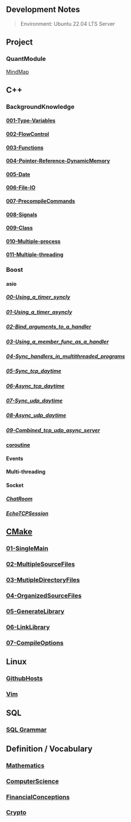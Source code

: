 ## Development Notes

> Environment: Ubuntu 22.04 LTS Server

## Project

### QuantModule

[MindMap](docs/project/QuantModule/MindMap.md)

## C++

### BackgroundKnowledge

#### [001-Type-Variables](docs/cpp/BackgroundKnowledge/001-Type-Variables/Variables.md)

#### [002-FlowControl](docs/cpp/BackgroundKnowledge/002-Flow-Control/Flow-control.md)

#### [003-Functions](docs/cpp/BackgroundKnowledge/003-Functions/Functions.md)

#### [004-Pointer-Reference-DynamicMemory](docs/cpp/BackgroundKnowledge/004-Pointer-Reference-DynamicMemory/Pointer_Reference_DynamicMemory.md)

#### [005-Date](docs/cpp/BackgroundKnowledge/005-Date/Date.md)

#### [006-File-IO](docs/cpp/BackgroundKnowledge/006-File-IO/File-IO.md)

#### [007-PrecompileCommands](docs/cpp/BackgroundKnowledge/007-PrecompileCommands/PrecompileCommands.md)

#### [008-Signals](docs/cpp/BackgroundKnowledge/008-Signals/Signals.md)

#### [009-Class](docs/cpp/BackgroundKnowledge/009-Class/todo)

#### [010-Multiple-process](docs/cpp/BackgroundKnowledge/010-Multiple-process/Multiple-process.md)

#### [011-Multiple-threading](docs/cpp/BackgroundKnowledge/011-Multiple-threading/Multiple-threading.md)

### Boost

#### asio

##### [00-Using_a_timer_syncly](docs/cpp/Boost/asio/00-using_a_timer_sync/)

##### [01-Using_a_timer_asyncly](docs/cpp/Boost/asio/01-using_a_timer_async/)

##### [02-Bind_arguments_to_a_handler](docs/cpp/Boost/asio/02-bind_arguments_to_a_handler/)

##### [03-Using_a_member_func_as_a_handler](docs/cpp/Boost/asio/03-using_a_member_func_as_a_handler/)

##### [04-Sync_handlers_in_multithreaded_programs](docs/cpp/Boost/asio/04-synchronising_handlers_in_multithreaded_programs/)

##### [05-Sync_tcp_daytime](docs/cpp/Boost/asio/05-sync_tcp_daytime/)

##### [06-Async_tcp_daytime](docs/cpp/Boost/asio/06-async_tcp_daytime/)

##### [07-Sync_udp_daytime](docs/cpp/Boost/asio/07-sync_udp_daytime/)

##### [08-Async_udp_daytime](docs/cpp/Boost/asio/08-async_udp_daytime/)

##### [09-Combined_tcp_udp_async_server](docs/cpp/Boost/asio/09-combined_tcp_udp_async_server/)

#### [coroutine](docs/cpp/Boost/coroutine/)

#### Events

#### Multi-threading

#### Socket

##### [ChatRoom](docs/cpp/Socket/ChatRoom/)

##### [EchoTCPSession](docs/cpp/Socket/EchoTCPSession/)

## [CMake](docs/cmake//README.md)

### [01-SingleMain](docs/cmake/01-Single-main.md)

### [02-MultipleSourceFiles](docs/cmake/02-multiple-src-files.md)

### [03-MutipleDirectoryFiles](docs/cmake/03-multiple-dir-files.md)

### [04-OrganizedSourceFiles](docs/cmake/04-organized-src-flies.md)

### [05-GenerateLibrary](docs/cmake/05-generate-lib.md)

### [06-LinkLibrary](docs/cmake/06-link-lib.md)

### [07-CompileOptions](docs/cmake/07-compile-options.md)

## Linux

### [GithubHosts](docs/linux/GithubHosts.md)

### [Vim](docs/linux/Vim.md)

## SQL

### [SQL Grammar](docs/sql/sqlgrammar.md)

## Definition / Vocabulary

### [Mathematics](docs/vocabulary/math.md)

### [ComputerScience](docs/vocabulary/cs.md)

### [FinancialConceptions](docs/vocabulary/financialconceptions.md)

### [Crypto](docs/vocabulary/crypto.md)
